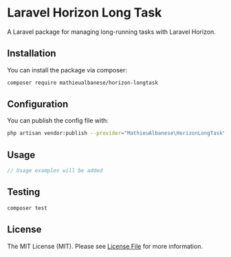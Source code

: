 # Laravel Horizon Long Task

A Laravel package for managing long-running tasks with Laravel Horizon.

## Installation

You can install the package via composer:

```bash
composer require mathieualbanese/horizon-longtask
```

## Configuration

You can publish the config file with:
```bash
php artisan vendor:publish --provider="MathieuAlbanese\HorizonLongTask\Providers\HorizonLongTaskServiceProvider"
```

## Usage

```php
// Usage examples will be added
```

## Testing

```bash
composer test
```

## License

The MIT License (MIT). Please see [License File](LICENSE.md) for more information.
